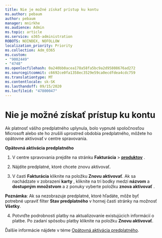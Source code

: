 ```yaml
---
title: Nie je možné získať prístup ku kontu
ms.author: pebaum
author: pebaum
manager: mnirkhe
ms.audience: Admin
ms.topic: article
ms.service: o365-administration
ROBOTS: NOINDEX, NOFOLLOW
localization_priority: Priority
ms.collection: Adm_O365
ms.custom:
- "9002449"
- "4748"
ms.openlocfilehash: 0a240bb0acea178a58fa5bc9a2d95808676ad272
ms.sourcegitcommit: c6692ce0fa1358ec3529e59ca0ecdfdea4cdc759
ms.translationtype: MT
ms.contentlocale: sk-SK
ms.lasthandoff: 09/15/2020
ms.locfileid: "47800047"
---
```

# <a name="unable-to-access-my-account"></a>Nie je možné získať prístup ku kontu

Ak platnosť vášho predplatného uplynula, bolo vypnuté spoločnosťou Microsoft alebo ste ho zrušili uprostred obdobia predplatného, môžete ho opätovne aktivovať v centre spravovania.

**Opätovná aktivácia predplatného**

1. V centre spravovania prejdite na stránku **Fakturácia**  >  **[produktov](https://go.microsoft.com/fwlink/p/?linkid=842054)** .

2. Nájdite predplatné, ktoré chcete znovu aktivovať.

3. V časti **Fakturácia** kliknite na položku **Znovu aktivovať**. Ak sa nachádzate v zobrazení **karty** , kliknite na tri bodky medzi **názvom** a **dostupným množstvom** a z ponuky vyberte položku **znova aktivovať** .

**Poznámka**: Ak sa nezobrazuje predplatné, ktoré hľadáte, môže byť potrebné upraviť filter **Stav predplatného** v hornej časti stránky na možnosť **Všetky**.

4. Potvrďte podrobnosti platby na aktualizovanie existujúcich informácií o platbe. Po zadaní spôsobu platby kliknite na položku **Znovu aktivovať**.

Ďalšie informácie nájdete v téme [Opätovná aktivácia predplatného](https://docs.microsoft.com/microsoft-365/commerce/subscriptions/reactivate-your-subscription).
